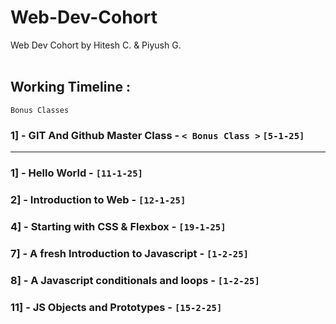 # Web-Dev-Cohort
Web Dev Cohort by Hitesh C. &amp; Piyush G.
<br>
<br>
## Working Timeline :

`Bonus Classes`
### 1] - GIT And Github Master Class - `< Bonus Class >` `[5-1-25]`

-----

### 1] - Hello World - `[11-1-25]`

### 2] - Introduction to Web - `[12-1-25]`



### 4] - Starting with CSS & Flexbox - `[19-1-25]`


### 7] - A fresh Introduction to Javascript - `[1-2-25]`

### 8] - A Javascript conditionals and loops - `[1-2-25]`


### 11] - JS Objects and Prototypes - `[15-2-25]`

